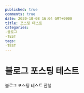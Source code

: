 ```yaml
---
published: true
comments: true
date: 2020-10-08 16:04 GMT+0900
title: 포스팅 테스트
categories:
-블로그
-TEST
tags: 
-TEST
---
```




# 블로그 포스팅 테스트



블로그 포스팅 테스트 진행